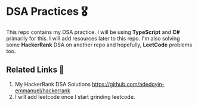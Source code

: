 # DSA Practices 🎖️

This repo contains my DSA practice. I will be using **TypeScript** and **C#** primarily for this. I will add resources later to this repo. I'm also solving some **HackerRank** DSA on another repo and hopefully, **LeetCode** problems too.

## Related Links 🔗

1. My HackerRank DSA Solutions <https://github.com/adedoyin-emmanuel/hackerrank>
2. I will add leetcode once I start grinding leetcode.
